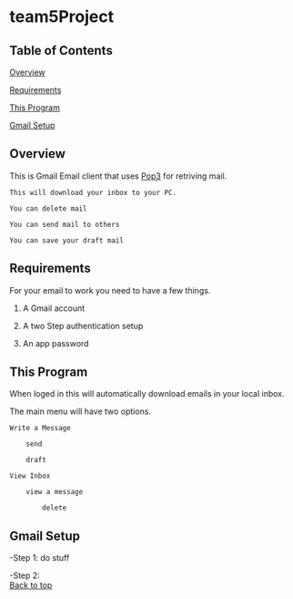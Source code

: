 # team5Project
## Table of Contents
[Overview](#overview)

[Requirements](#requirements)

[This Program](#this-program)

[Gmail Setup](#gmail-setup)

## Overview
This is Gmail Email client that uses [Pop3](https://en.wikipedia.org/wiki/Post_Office_Protocol) for retriving mail. 

	This will download your inbox to your PC.

	You can delete mail

	You can send mail to others

	You can save your draft mail

## Requirements
For your email to work you need to have a few things.

1) A Gmail account

2) A two Step authentication setup

3) An app password

## This Program
When loged in this will automatically download emails in your local inbox.

The main menu will have two options.

	Write a Message

		send
	
		draft
	
	View Inbox

		view a message
	
			delete

## Gmail Setup
-Step 1: do stuff

-Step 2:  
	[Back to top](#team5Project)
